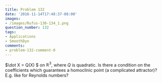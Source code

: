 ```yaml
---
title: Problem 132
date: '2016-11-14T17:48:37-08:00'
images:
- /images/Rufus-130-134_1.png
question_number: 132
tags:
- Applications
- SmoothDyn
comments:
- problem-132-comment-0
---
```

$\dot X = Q(X) $ on $\mathbb{R}^3$, where $Q$ is quadratic. Is there a
condition on the coefficients which guarantees a homoclinic point (a
complicated attractor)? E.g. like for Reynolds numbers?

